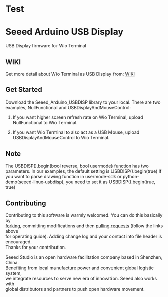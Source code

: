 Test
====================================================================================
# Seeed Arduino USB Display

USB Display firmware for Wio Terminal


## WIKI
Get more detail about Wio Terminal as USB Display from: 
[WIKI](https://wiki.seeedstudio.com/Wio-Terminal-HMI)


## Get Started
Download the Seeed_Arduino_USBDISP library to your local.
There are two examples, NullFunctional and USBDisplayAndMouseControl:

1. If you want higher screen refresh rate on Wio Terminal, upload NullFunctional to Wio Terminal.

2. If you want Wio Terminal to also act as a USB Mouse, upload USBDisplayAndMouseControl to Wio Terminal.


## Note
The USBDISP().begin(bool reverse, bool usermode) function has two parameters.
In our examples, the default setting is USBDISP().begin(true)
If you want to parse drawing function in usermode-sdk or python-demo(seeed-linux-usbdisp),
you need to set it as USBDISP().begin(true, true)


## Contributing
Contributing to this software is warmly welcomed. You can do this basically by<br>
[forking](https://help.github.com/articles/fork-a-repo), committing modifications and then [pulling requests](https://help.github.com/articles/using-pull-requests) (follow the links above<br>
for operating guide). Adding change log and your contact into file header is encouraged.<br>
Thanks for your contribution.

Seeed Studio is an open hardware facilitation company based in Shenzhen, China. <br>
Benefiting from local manufacture power and convenient global logistic system, <br>
we integrate resources to serve new era of innovation. Seeed also works with <br>
global distributors and partners to push open hardware movement.<br>
